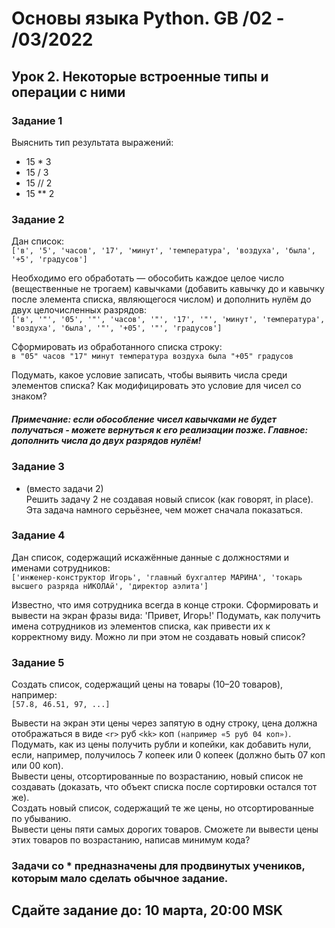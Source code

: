 # Основы языка Python. GB /02 - /03/2022 
## Урок 2. Некоторые встроенные типы и операции с ними

### Задание 1
Выяснить тип результата выражений:  
- 15 * 3
- 15 / 3
- 15 // 2
- 15 ** 2  

### Задание 2
Дан список:  
`['в', '5', 'часов', '17', 'минут', 'температура', 'воздуха', 'была', '+5', 'градусов']`

Необходимо его обработать — обособить каждое целое число (вещественные не трогаем) кавычками (добавить кавычку до и кавычку после элемента списка, являющегося числом) и дополнить нулём до двух целочисленных разрядов:  
`['в', '"', '05', '"', 'часов', '"', '17', '"', 'минут', 'температура', 'воздуха', 'была', '"', '+05', '"', 'градусов']`

Сформировать из обработанного списка строку:  
`в "05" часов "17" минут температура воздуха была "+05" градусов`

Подумать, какое условие записать, чтобы выявить числа среди элементов списка? Как модифицировать это условие для чисел со знаком?  

##### Примечание: если обособление чисел кавычками не будет получаться - можете вернуться к его реализации позже. Главное: дополнить числа до двух разрядов нулём!  

### Задание 3
* (вместо задачи 2)  
Решить задачу 2 не создавая новый список (как говорят, in place). Эта задача намного серьёзнее, чем может сначала показаться.

### Задание 4
Дан список, содержащий искажённые данные с должностями и именами сотрудников:  
`['инженер-конструктор Игорь', 'главный бухгалтер МАРИНА', 'токарь высшего разряда нИКОЛАй', 'директор аэлита']`

Известно, что имя сотрудника всегда в конце строки. Сформировать и вывести на экран фразы вида: 'Привет, Игорь!' Подумать, как получить имена сотрудников из элементов списка, как привести их к корректному виду. Можно ли при этом не создавать новый список?  

### Задание 5
Создать список, содержащий цены на товары (10–20 товаров), например:  
`[57.8, 46.51, 97, ...]`

Вывести на экран эти цены через запятую в одну строку, цена должна отображаться в виде `<r>` руб `<kk>` коп `(например «5 руб 04 коп»)`. Подумать, как из цены получить рубли и копейки, как добавить нули, если, например, получилось 7 копеек или 0 копеек (должно быть 07 коп или 00 коп).  
Вывести цены, отсортированные по возрастанию, новый список не создавать (доказать, что объект списка после сортировки остался тот же).  
Создать новый список, содержащий те же цены, но отсортированные по убыванию.  
Вывести цены пяти самых дорогих товаров. Сможете ли вывести цены этих товаров по возрастанию, написав минимум кода?

### Задачи со * предназначены для продвинутых учеников, которым мало сделать обычное задание.

## Сдайте задание до: 10 марта, 20:00 MSK

